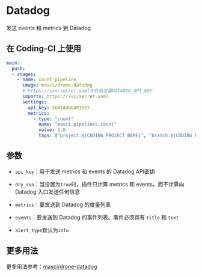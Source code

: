 # Datadog

发送 events 和 metrics 到 Datadog

## 在 Coding-CI 上使用

```yml
main:
  push:
  - stages:
    - name: count-pipeline
      image: masci/drone-datadog
      # https://xxx/secret.yaml中存放变量DATADOG_API_KEY
      imports: https://xxx/secret.yaml
      settings:
        api_key: $DATADOGAPIKEY
        metrics:
          - type: "count"
            name: "masci.pipelines.count"
            value: 1.0
            tags: ["project:${CODING_PROJECT_NAME}", "branch:${CODING_BRANCH}"]
```

## 参数

* `api_key`：用于发送 metrics 和 events 的 Datadog API密钥

* `dry_run`：当设置为`true`时，插件只计算 metrics 和 events，而不计算向 Datadog 入口发送任何信息

* `metrics`：要发送到 Datadog 的度量列表

* `events`：要发送到 Datadog 的事件列表。事件必须具有 `title` 和 `text`

* `alert_type`默认为`info`

## 更多用法

更多用法参考：[masci/drone-datadog](https://github.com/masci/drone-datadog)
